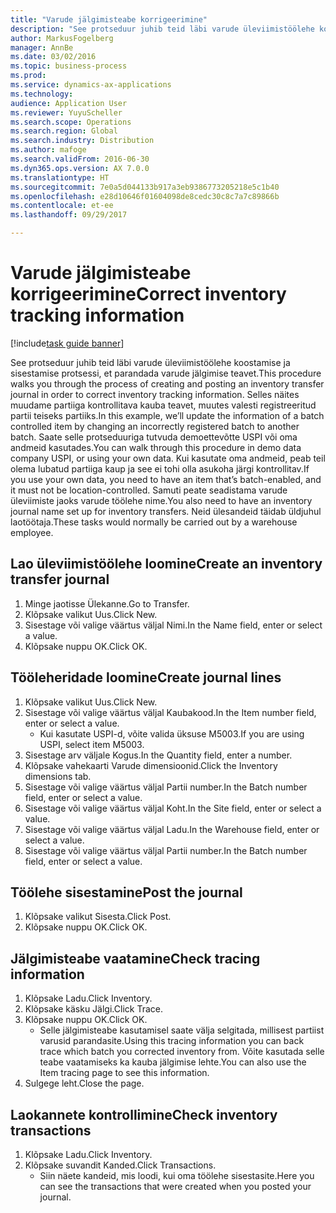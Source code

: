 ```yaml
---
title: "Varude jälgimisteabe korrigeerimine"
description: "See protseduur juhib teid läbi varude üleviimistöölehe koostamise ja sisestamise protsessi, et parandada varude jälgimise teavet."
author: MarkusFogelberg
manager: AnnBe
ms.date: 03/02/2016
ms.topic: business-process
ms.prod: 
ms.service: dynamics-ax-applications
ms.technology: 
audience: Application User
ms.reviewer: YuyuScheller
ms.search.scope: Operations
ms.search.region: Global
ms.search.industry: Distribution
ms.author: mafoge
ms.search.validFrom: 2016-06-30
ms.dyn365.ops.version: AX 7.0.0
ms.translationtype: HT
ms.sourcegitcommit: 7e0a5d044133b917a3eb9386773205218e5c1b40
ms.openlocfilehash: e28d10646f01604098de8cedc30c8c7a7c89866b
ms.contentlocale: et-ee
ms.lasthandoff: 09/29/2017

---
```

# <a name="correct-inventory-tracking-information"></a><span data-ttu-id="4dfe5-103">Varude jälgimisteabe korrigeerimine</span><span class="sxs-lookup"><span data-stu-id="4dfe5-103">Correct inventory tracking information</span></span>

[!include[task guide banner](../../includes/task-guide-banner.md)]

<span data-ttu-id="4dfe5-104">See protseduur juhib teid läbi varude üleviimistöölehe koostamise ja sisestamise protsessi, et parandada varude jälgimise teavet.</span><span class="sxs-lookup"><span data-stu-id="4dfe5-104">This procedure walks you through the process of creating and posting an inventory transfer journal in order to correct inventory tracking information.</span></span> <span data-ttu-id="4dfe5-105">Selles näites muudame partiiga kontrollitava kauba teavet, muutes valesti registreeritud partii teiseks partiiks.</span><span class="sxs-lookup"><span data-stu-id="4dfe5-105">In this example, we’ll update the information of a batch controlled item by changing an incorrectly registered batch to another batch.</span></span> <span data-ttu-id="4dfe5-106">Saate selle protseduuriga tutvuda demoettevõtte USPI või oma andmeid kasutades.</span><span class="sxs-lookup"><span data-stu-id="4dfe5-106">You can walk through this procedure in demo data company USPI, or using your own data.</span></span> <span data-ttu-id="4dfe5-107">Kui kasutate oma andmeid, peab teil olema lubatud partiiga kaup ja see ei tohi olla asukoha järgi kontrollitav.</span><span class="sxs-lookup"><span data-stu-id="4dfe5-107">If you use your own data, you need to have an item that’s batch-enabled, and it must not be location-controlled.</span></span> <span data-ttu-id="4dfe5-108">Samuti peate seadistama varude üleviimiste jaoks varude töölehe nime.</span><span class="sxs-lookup"><span data-stu-id="4dfe5-108">You also need to have an inventory journal name set up for inventory transfers.</span></span> <span data-ttu-id="4dfe5-109">Neid ülesandeid täidab üldjuhul laotöötaja.</span><span class="sxs-lookup"><span data-stu-id="4dfe5-109">These tasks would normally be carried out by a warehouse employee.</span></span>


## <a name="create-an-inventory-transfer-journal"></a><span data-ttu-id="4dfe5-110">Lao üleviimistöölehe loomine</span><span class="sxs-lookup"><span data-stu-id="4dfe5-110">Create an inventory transfer journal</span></span>
1. <span data-ttu-id="4dfe5-111">Minge jaotisse Ülekanne.</span><span class="sxs-lookup"><span data-stu-id="4dfe5-111">Go to Transfer.</span></span>
2. <span data-ttu-id="4dfe5-112">Klõpsake valikut Uus.</span><span class="sxs-lookup"><span data-stu-id="4dfe5-112">Click New.</span></span>
3. <span data-ttu-id="4dfe5-113">Sisestage või valige väärtus väljal Nimi.</span><span class="sxs-lookup"><span data-stu-id="4dfe5-113">In the Name field, enter or select a value.</span></span>
4. <span data-ttu-id="4dfe5-114">Klõpsake nuppu OK.</span><span class="sxs-lookup"><span data-stu-id="4dfe5-114">Click OK.</span></span>

## <a name="create-journal-lines"></a><span data-ttu-id="4dfe5-115">Tööleheridade loomine</span><span class="sxs-lookup"><span data-stu-id="4dfe5-115">Create journal lines</span></span>
1. <span data-ttu-id="4dfe5-116">Klõpsake valikut Uus.</span><span class="sxs-lookup"><span data-stu-id="4dfe5-116">Click New.</span></span>
2. <span data-ttu-id="4dfe5-117">Sisestage või valige väärtus väljal Kaubakood.</span><span class="sxs-lookup"><span data-stu-id="4dfe5-117">In the Item number field, enter or select a value.</span></span>
    * <span data-ttu-id="4dfe5-118">Kui kasutate USPI-d, võite valida üksuse M5003.</span><span class="sxs-lookup"><span data-stu-id="4dfe5-118">If you are using USPI, select item M5003.</span></span>  
3. <span data-ttu-id="4dfe5-119">Sisestage arv väljale Kogus.</span><span class="sxs-lookup"><span data-stu-id="4dfe5-119">In the Quantity field, enter a number.</span></span>
4. <span data-ttu-id="4dfe5-120">Klõpsake vahekaarti Varude dimensioonid.</span><span class="sxs-lookup"><span data-stu-id="4dfe5-120">Click the Inventory dimensions tab.</span></span>
5. <span data-ttu-id="4dfe5-121">Sisestage või valige väärtus väljal Partii number.</span><span class="sxs-lookup"><span data-stu-id="4dfe5-121">In the Batch number field, enter or select a value.</span></span>
6. <span data-ttu-id="4dfe5-122">Sisestage või valige väärtus väljal Koht.</span><span class="sxs-lookup"><span data-stu-id="4dfe5-122">In the Site field, enter or select a value.</span></span>
7. <span data-ttu-id="4dfe5-123">Sisestage või valige väärtus väljal Ladu.</span><span class="sxs-lookup"><span data-stu-id="4dfe5-123">In the Warehouse field, enter or select a value.</span></span>
8. <span data-ttu-id="4dfe5-124">Sisestage või valige väärtus väljal Partii number.</span><span class="sxs-lookup"><span data-stu-id="4dfe5-124">In the Batch number field, enter or select a value.</span></span>

## <a name="post-the-journal"></a><span data-ttu-id="4dfe5-125">Töölehe sisestamine</span><span class="sxs-lookup"><span data-stu-id="4dfe5-125">Post the journal</span></span>
1. <span data-ttu-id="4dfe5-126">Klõpsake valikut Sisesta.</span><span class="sxs-lookup"><span data-stu-id="4dfe5-126">Click Post.</span></span>
2. <span data-ttu-id="4dfe5-127">Klõpsake nuppu OK.</span><span class="sxs-lookup"><span data-stu-id="4dfe5-127">Click OK.</span></span>

## <a name="check-tracing-information"></a><span data-ttu-id="4dfe5-128">Jälgimisteabe vaatamine</span><span class="sxs-lookup"><span data-stu-id="4dfe5-128">Check tracing information</span></span>
1. <span data-ttu-id="4dfe5-129">Klõpsake Ladu.</span><span class="sxs-lookup"><span data-stu-id="4dfe5-129">Click Inventory.</span></span>
2. <span data-ttu-id="4dfe5-130">Klõpsake käsku Jälgi.</span><span class="sxs-lookup"><span data-stu-id="4dfe5-130">Click Trace.</span></span>
3. <span data-ttu-id="4dfe5-131">Klõpsake nuppu OK.</span><span class="sxs-lookup"><span data-stu-id="4dfe5-131">Click OK.</span></span>
    * <span data-ttu-id="4dfe5-132">Selle jälgimisteabe kasutamisel saate välja selgitada, millisest partiist varusid parandasite.</span><span class="sxs-lookup"><span data-stu-id="4dfe5-132">Using this tracing information you can back trace which batch you corrected inventory from.</span></span>  <span data-ttu-id="4dfe5-133">Võite kasutada selle teabe vaatamiseks ka kauba jälgimise lehte.</span><span class="sxs-lookup"><span data-stu-id="4dfe5-133">You can also use the Item tracing page to see this information.</span></span>  
4. <span data-ttu-id="4dfe5-134">Sulgege leht.</span><span class="sxs-lookup"><span data-stu-id="4dfe5-134">Close the page.</span></span>

## <a name="check-inventory-transactions"></a><span data-ttu-id="4dfe5-135">Laokannete kontrollimine</span><span class="sxs-lookup"><span data-stu-id="4dfe5-135">Check inventory transactions</span></span>
1. <span data-ttu-id="4dfe5-136">Klõpsake Ladu.</span><span class="sxs-lookup"><span data-stu-id="4dfe5-136">Click Inventory.</span></span>
2. <span data-ttu-id="4dfe5-137">Klõpsake suvandit Kanded.</span><span class="sxs-lookup"><span data-stu-id="4dfe5-137">Click Transactions.</span></span>
    * <span data-ttu-id="4dfe5-138">Siin näete kandeid, mis loodi, kui oma töölehe sisestasite.</span><span class="sxs-lookup"><span data-stu-id="4dfe5-138">Here you can see the transactions that were created when you posted your journal.</span></span>   

